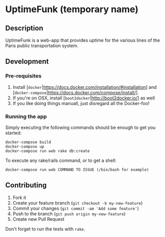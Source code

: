# UptimeFunk (temporary name)

## Description

UptimeFunk is a web-app that provides uptime for the various lines of the Paris public transportation system.

## Development

### Pre-requisites

1. Install [``docker``|https://docs.docker.com/installation/#installation] and [``docker-compose``|https://docs.docker.com/compose/install/].
2. If you're on OSX, install [``boot2docker``|http://boot2docker.io/] as well
3. If you like doing things manuall, just disregard all the Docker-foo! 

### Running the app

Simply executing the following commands should be enough to get you started:

```
docker-compose build
docker-compose up
docker-compose run web rake db:create
```

To execute any rake/rails command, or to get a shell:

```
docker-compose run web COMMAND TO ISSUE (/bin/bash for example)
```

## Contributing

1. Fork it
2. Create your feature branch (`git checkout -b my-new-feature`)
3. Commit your changes (`git commit -am 'Add some feature'`)
4. Push to the branch (`git push origin my-new-feature`)
5. Create new Pull Request

Don't forget to run the tests with `rake`.

